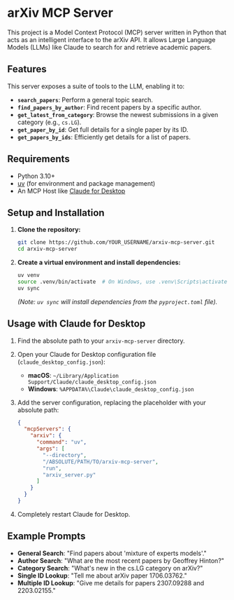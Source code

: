 # arXiv MCP Server

This project is a Model Context Protocol (MCP) server written in Python that acts as an intelligent interface to the arXiv API. It allows Large Language Models (LLMs) like Claude to search for and retrieve academic papers.

## Features

This server exposes a suite of tools to the LLM, enabling it to:

-   **`search_papers`**: Perform a general topic search.
-   **`find_papers_by_author`**: Find recent papers by a specific author.
-   **`get_latest_from_category`**: Browse the newest submissions in a given category (e.g., `cs.LG`).
-   **`get_paper_by_id`**: Get full details for a single paper by its ID.
-   **`get_papers_by_ids`**: Efficiently get details for a list of papers.

## Requirements

-   Python 3.10+
-   [uv](https://github.com/astral-sh/uv) (for environment and package management)
-   An MCP Host like [Claude for Desktop](https://www.claude.ai/download)

## Setup and Installation

1.  **Clone the repository:**
    ```bash
    git clone https://github.com/YOUR_USERNAME/arxiv-mcp-server.git
    cd arxiv-mcp-server
    ```

2.  **Create a virtual environment and install dependencies:**
    ```bash
    uv venv
    source .venv/bin/activate  # On Windows, use .venv\Scripts\activate
    uv sync
    ```
    *(Note: `uv sync` will install dependencies from the `pyproject.toml` file).*

## Usage with Claude for Desktop

1.  Find the absolute path to your `arxiv-mcp-server` directory.

2.  Open your Claude for Desktop configuration file (`claude_desktop_config.json`):
    -   **macOS**: `~/Library/Application Support/Claude/claude_desktop_config.json`
    -   **Windows**: `%APPDATA%\Claude\claude_desktop_config.json`

3.  Add the server configuration, replacing the placeholder with your absolute path:

    ```json
    {
      "mcpServers": {
        "arxiv": {
          "command": "uv",
          "args": [
            "--directory",
            "/ABSOLUTE/PATH/TO/arxiv-mcp-server",
            "run",
            "arxiv_server.py"
          ]
        }
      }
    }
    ```

4.  Completely restart Claude for Desktop.

## Example Prompts

-   **General Search**: "Find papers about 'mixture of experts models'."
-   **Author Search**: "What are the most recent papers by Geoffrey Hinton?"
-   **Category Search**: "What's new in the cs.LG category on arXiv?"
-   **Single ID Lookup**: "Tell me about arXiv paper 1706.03762."
-   **Multiple ID Lookup**: "Give me details for papers 2307.09288 and 2203.02155."